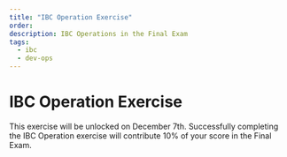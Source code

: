 ```yaml
---
title: "IBC Operation Exercise"
order:
description: IBC Operations in the Final Exam
tags:
  - ibc
  - dev-ops
---
```


# IBC Operation Exercise

This exercise will be unlocked on December 7th. Successfully completing the IBC Operation exercise will contribute 10% of your score in the Final Exam.
<!--The **IBC Operation Exercise** is now accessible in your personal repo. Click [here](https://git.academy.b9lab.com/ida-p5-final-exam/exam-ibc-operation) on our Gitlab Academy server for instructions. 

<HighlightBox type="note">

This exercise is worth 10% of your Final Exam score. You are free to attempt it now, or you can wait until the Final Exam period officially begins on January 4th, 2024. The absolute deadline for attempting the exercise is February 1st.

</HighlightBox>

When you complete the exercise you will be able to see your score directly. You can repeat this exercise as often as you like if you want to improve your score.-->
